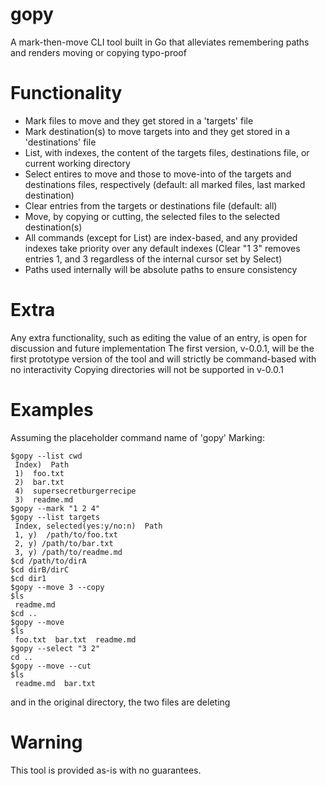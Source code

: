 # gopy
A mark-then-move CLI tool built in Go that alleviates remembering paths and renders moving or copying typo-proof

# Functionality
+ Mark files to move and they get stored in a 'targets' file
+ Mark destination(s) to move targets into and they get stored in a 'destinations' file
+ List, with indexes, the content of the targets files, destinations file, or current working directory
+ Select entires to move and those to move-into of the targets and destinations files, respectively (default: all marked files, last marked destination)
+ Clear entries from the targets or destinations file (default: all)
+ Move, by copying or cutting, the selected files to the selected destination(s)
+ All commands (except for List) are index-based, and any provided indexes take priority over any default indexes (Clear "1 3" removes entries 1, and 3 regardless of the internal cursor set by Select)
+ Paths used internally will be absolute paths to ensure consistency

# Extra
Any extra functionality, such as editing the value of an entry, is open for discussion and future implementation
The first version, v-0.0.1, will be the first prototype version of the tool and will strictly be command-based with no interactivity
Copying directories will not be supported in v-0.0.1

# Examples
Assuming the placeholder command name of 'gopy'
Marking:
```
$gopy --list cwd
 Index)  Path
 1)  foo.txt
 2)  bar.txt
 4)  supersecretburgerrecipe
 3)  readme.md
$gopy --mark "1 2 4"
$gopy --list targets
 Index, selected(yes:y/no:n)  Path
 1, y)  /path/to/foo.txt
 2, y) /path/to/bar.txt
 3, y) /path/to/readme.md
$cd /path/to/dirA
$cd dirB/dirC
$cd dir1
$gopy --move 3 --copy
$ls
 readme.md
$cd ..
$gopy --move
$ls
 foo.txt  bar.txt  readme.md
$gopy --select "3 2"
cd ..
$gopy --move --cut
$ls
 readme.md  bar.txt
```
and in the original directory, the two files are deleting

# Warning
This tool is provided as-is with no guarantees.
